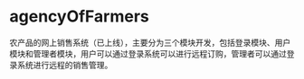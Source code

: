 # agencyOfFarmers
农产品的网上销售系统（已上线），主要分为三个模块开发，包括登录模块、用户模块和管理者模块，用户可以通过登录系统可以进行远程订购，管理者可以通过登录系统进行远程的销售管理。
